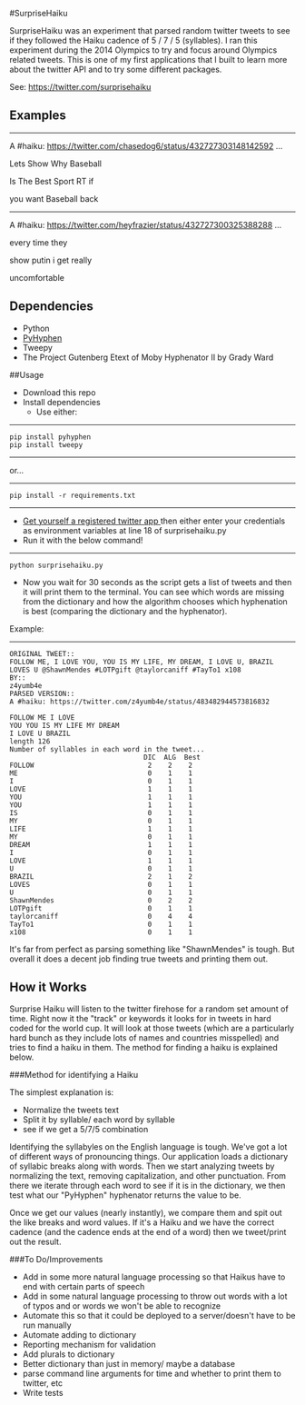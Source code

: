 #SurpriseHaiku

SurpriseHaiku was an experiment that parsed random twitter tweets to see if they followed the Haiku cadence of 5 / 7 / 5 (syllables). I ran this experiment during the 2014 Olympics to try and focus around Olympics related tweets. This is one of my first applications that I built to learn more about the twitter API and to try some different packages.

See: https://twitter.com/surprisehaiku


   
## Examples
-----
A #haiku: https://twitter.com/chasedog6/status/432727303148142592 …

Lets Show Why Baseball

Is The Best Sport RT if

you want Baseball back

------
A #haiku: https://twitter.com/heyfrazier/status/432727300325388288 …

every time they 

show putin i get really

uncomfortable


## Dependencies

   * Python
   * [PyHyphen](https://pypi.python.org/pypi/PyHyphen/2.0.5)
   * Tweepy
   * The Project Gutenberg Etext of Moby Hyphenator II by Grady Ward   

##Usage
* Download this repo
* Install dependencies
	* Use either:

----
    pip install pyhyphen
    pip install tweepy
----

or...

----
	pip install -r requirements.txt
----

* [Get yourself a registered twitter app
](https://dev.twitter.com/) then either enter your credentials as environment variables at  line 18 of surprisehaiku.py
* Run it with the below command!

----

    python surprisehaiku.py
   

* Now you wait for 30 seconds as the script gets a list of tweets and then it will print them to the terminal. You can see which words are missing from the dictionary and how the algorithm chooses which hyphenation is best (comparing the dictionary and the hyphenator).

Example:

-----
    ORIGINAL TWEET::
    FOLLOW ME, I LOVE YOU, YOU IS MY LIFE, MY DREAM, I LOVE U, BRAZIL LOVES U @ShawnMendes #LOTPgift @taylorcaniff #TayTo1 x108
    BY::
    z4yumb4e
    PARSED VERSION::
    A #haiku: https://twitter.com/z4yumb4e/status/483482944573816832

    FOLLOW ME I LOVE
    YOU YOU IS MY LIFE MY DREAM
    I LOVE U BRAZIL
    length 126
    Number of syllables in each word in the tweet...
                                     DIC  ALG  Best
    FOLLOW                            2    2    2
    ME                                0    1    1
    I                                 0    1    1
    LOVE                              1    1    1
    YOU                               1    1    1
    YOU                               1    1    1
    IS                                0    1    1
    MY                                0    1    1
    LIFE                              1    1    1
    MY                                0    1    1
    DREAM                             1    1    1
    I                                 0    1    1
    LOVE                              1    1    1
    U                                 0    1    1
    BRAZIL                            2    1    2
    LOVES                             0    1    1
    U                                 0    1    1
    ShawnMendes                       0    2    2
    LOTPgift                          0    1    1
    taylorcaniff                      0    4    4
    TayTo1                            0    1    1
    x108                              0    1    1

It's far from perfect as parsing something like "ShawnMendes" is tough. But overall it does a decent job finding true tweets and printing them out.

## How it Works
Surprise Haiku will listen to the twitter firehose for a random set amount of time. Right now it the "track" or keywords it looks for in tweets in hard coded for the world cup. It will look at those tweets (which are a particularly hard bunch as they include lots of names and countries misspelled) and tries to find a haiku in them. The method for finding a haiku is explained below.


###Method for identifying a Haiku

The simplest explanation is:

* Normalize the tweets text
* Split it by syllable/ each word by syllable
* see if we get a 5/7/5 combination


Identifying the syllabyles on the English language is tough. We've got a lot of different ways of pronouncing things. Our application loads a dictionary of syllabic breaks along with words. Then we start analyzing tweets by normalizing the text, removing capitalization, and other punctuation. From there we iterate through each word to see if it is in the dictionary, we then test what our "PyHyphen" hyphenator returns the value to be. 

Once we get our values (nearly instantly), we compare them and spit out the like breaks and word values. If it's a Haiku and we have the correct cadence (and the cadence ends at the end of a word) then we tweet/print out the result.

###To Do/Improvements

* Add in some more natural language processing so that Haikus have to end with certain parts of speech
* Add in some natural language processing to throw out words with a lot of typos and or words we won't be able to recognize
* Automate this so that it could be deployed to a server/doesn't have to be run manually
* Automate adding to dictionary
* Reporting mechanism for validation
* Add plurals to dictionary
* Better dictionary than just in memory/ maybe a database
* parse command line arguments for time and whether to print them to twitter, etc
* Write tests